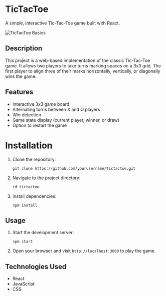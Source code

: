 # TicTacToe

A simple, interactive Tic-Tac-Toe game built with React.


![TicTacToe Basics](../TicTacToe/public/applicationVisual.png)

## Description

This project is a web-based implementation of the classic Tic-Tac-Toe game. It allows two players to take turns marking spaces on a 3x3 grid. The first player to align three of their marks horizontally, vertically, or diagonally wins the game.

## Features

- Interactive 3x3 game board
- Alternating turns between X and O players
- Win detection
- Game state display (current player, winner, or draw)
- Option to restart the game

# Installation

1. Clone the repository:
   ```
   git clone https://github.com/yourusername/tictactoe.git
   ```
2. Navigate to the project directory:
   ```
   cd tictactoe
   ```
3. Install dependencies:
   ```
   npm install
   ```

## Usage

1. Start the development server:
   ```
   npm start
   ```
2. Open your browser and visit `http://localhost:3000` to play the game.

## Technologies Used

- React
- JavaScript
- CSS

